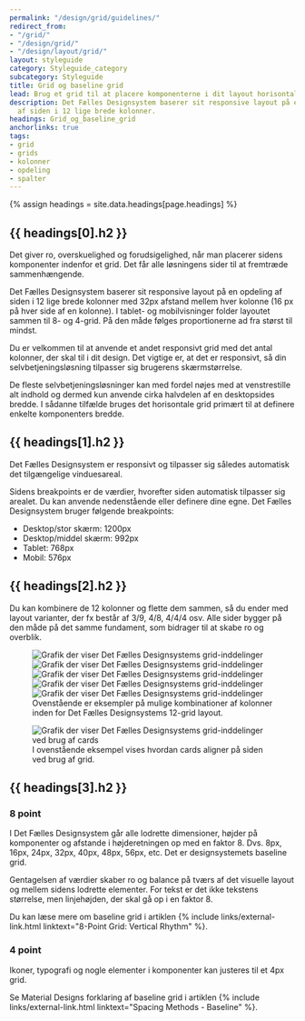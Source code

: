```yaml
---
permalink: "/design/grid/guidelines/"
redirect_from:
- "/grid/"
- "/design/grid/"
- "/design/layout/grid/"
layout: styleguide
category: Styleguide_category
subcategory: Styleguide
title: Grid og baseline grid
lead: Brug et grid til at placere komponenterne i dit layout horisontalt, og brug baseline grid til at skabe en vertikal rytme på siden.
description: Det Fælles Designsystem baserer sit responsive layout på en opdeling
  af siden i 12 lige brede kolonner.
headings: Grid_og_baseline_grid
anchorlinks: true
tags:
- grid
- grids
- kolonner
- opdeling
- spalter
---
```


{% assign headings = site.data.headings[page.headings] %}

[---- 12 kolonner (horisontalt) -------------------------------------]: # 
<h2 id="{{ headings[0].id }}">{{ headings[0].h2 }}</h2>

Det giver ro, overskuelighed og forudsigelighed, når man placerer sidens komponenter indenfor et grid. Det får alle løsningens sider til at fremtræde sammenhængende.

Det Fælles Designsystem baserer sit responsive layout på en opdeling af siden i 12 lige brede kolonner med 32px afstand mellem hver kolonne (16 px på hver side af en kolonne). I tablet- og mobilvisninger folder layoutet sammen til 8- og 4-grid. På den måde følges proportionerne ad fra størst til mindst. 

Du er velkommen til at anvende et andet responsivt grid med det antal kolonner, der skal til i dit design. Det vigtige er, at det er responsivt, så din selvbetjeningsløsning tilpasser sig brugerens skærmstørrelse.

De fleste selvbetjeningsløsninger kan med fordel nøjes med at venstrestille alt indhold og dermed kun anvende cirka halvdelen af en desktopsides bredde. I sådanne tilfælde bruges det horisontale grid primært til at definere enkelte komponenters bredde. 

[---- Breakpoints -------------------------------------]: # 
<h2 id="{{ headings[1].id }}">{{ headings[1].h2 }}</h2>

Det Fælles Designsystem er responsivt og tilpasser sig således automatisk det tilgængelige vinduesareal.

Sidens breakpoints er de værdier, hvorefter siden automatisk tilpasser sig arealet. Du kan anvende nedenstående eller definere dine egne. Det Fælles Designsystem bruger følgende breakpoints:

- Desktop/stor skærm: 1200px
- Desktop/middel skærm: 992px
- Tablet: 768px
- Mobil: 576px

[---- Eksempler på grid layout -------------------------------------]: # 
<h2 id="{{ headings[2].id }}">{{ headings[2].h2 }}</h2>

Du kan kombinere de 12 kolonner og flette dem sammen, så du ender med layout varianter, der fx består af 3/9, 4/8, 4/4/4 osv. Alle sider bygger på den måde på det samme fundament, som bidrager til at skabe ro og overblik.

<figure>
    <img src="{{ site.baseurl }}/assets/img/descriptionimages/grid-inddelinger.jpg" class="w-percent-30" alt="Grafik der viser Det Fælles Designsystems grid-inddelinger" title="">
    <img src="{{ site.baseurl }}/assets/img/descriptionimages/grid-inddelinger-artikel.jpg" class="w-percent-30" alt="Grafik der viser Det Fælles Designsystems grid-inddelinger" title="">
    <img src="{{ site.baseurl }}/assets/img/descriptionimages/grid-inddelinger-nav1.jpg" class="w-percent-30" alt="Grafik der viser Det Fælles Designsystems grid-inddelinger" title="">
    <img src="{{ site.baseurl }}/assets/img/descriptionimages/grid-inddelinger-nav2.jpg" class="mt-4 w-percent-30" alt="Grafik der viser Det Fælles Designsystems grid-inddelinger" title="">
    <img src="{{ site.baseurl }}/assets/img/descriptionimages/grid-inddelinger-search.jpg" class="mt-4 w-percent-30" alt="Grafik der viser Det Fælles Designsystems grid-inddelinger" title="">
    <figcaption>Ovenstående er eksempler på mulige kombinationer af kolonner inden for Det Fælles Designsystems 12-grid layout.</figcaption>
</figure>

<figure>
    <img src="{{ site.baseurl }}/assets/img/descriptionimages/grid-layout-cards.jpg" class="mt-4 w-percent-30" alt="Grafik der viser Det Fælles Designsystems grid-inddelinger ved brug af cards" title="">
    <figcaption>I ovenstående eksempel vises hvordan cards aligner på siden ved brug af grid.</figcaption>
</figure>

[---- Baseline grid (8px vertikalt) -------------------------------------]: # 
<h2 id="{{ headings[3].id }}">{{ headings[3].h2 }}</h2>

### 8 point
I Det Fælles Designsystem går alle lodrette dimensioner, højder på komponenter og afstande i højderetningen op med en faktor 8. Dvs. 8px, 16px, 24px, 32px, 40px, 48px, 56px, etc.  Det er designsystemets baseline grid.

Gentagelsen af værdier skaber ro og balance på tværs af det visuelle layout og mellem sidens lodrette elementer. For tekst er det ikke tekstens størrelse, men linjehøjden, der skal gå op i en faktor 8.

Du kan læse mere om baseline grid i artiklen {% include links/external-link.html linktext="8-Point Grid: Vertical Rhythm" %}.

### 4 point
Ikoner, typografi og nogle elementer i komponenter kan justeres til et 4px grid.

Se Material Designs forklaring af baseline grid i artiklen {% include links/external-link.html linktext="Spacing Methods - Baseline" %}.
